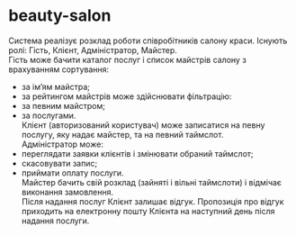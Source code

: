 # beauty-salon
Система реалізує розклад роботи співробітників салону краси. Існують ролі: Гість, Клієнт, Адміністратор, Майстер. \
Гість може бачити каталог послуг і список майстрів салону з врахуванням сортування:
 - за ім’ям майстра;
 - за рейтингом майстрів
може здійснювати фільтрацію:
 - за певним майстром;
 - за послугами. \
Клієнт (авторизований користувач) може записатися на певну послугу, яку надає майстер, та на певний таймслот. \
Адміністратор може:
 - переглядати заявки клієнтів і змінювати обраний таймслот;
 - скасовувати запис;
 - приймати оплату послуги. \
Майстер бачить свій розклад (зайняті і вільні таймслоти) і відмічає виконання замовлення. \
Після надання послуг Клієнт залишає відгук. Пропозиція про відгук приходить на електронну пошту Клієнта на наступний день після надання послуги.
